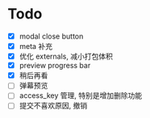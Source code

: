 # Todo

- [x] modal close button
- [x] meta 补充
- [x] 优化 externals, 减小打包体积
- [x] preview progress bar
- [x] 稍后再看
- [ ] 弹幕预览
- [ ] access_key 管理, 特别是增加删除功能
- [ ] 提交不喜欢原因, 撤销
